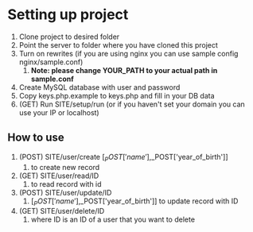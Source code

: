 # Setting up project

1. Clone project to desired folder
2. Point the server to folder where you have cloned this project
3. Turn on rewrites (if you are using nginx you can use sample config nginx/sample.conf)
   1. **Note: please change YOUR_PATH to your actual path in sample.conf**
4. Create MySQL database with user and password
5. Copy keys.php.example to keys.php and fill in your DB data
6. (GET) Run SITE/setup/run (or if you haven't set your domain you can use your IP or localhost)
## How to use
1. (POST) SITE/user/create [$_POST['name'],$_POST['year_of_birth']] 
   1. to create new record
2. (GET) SITE/user/read/ID  
   1. to read record with id
3. (POST) SITE/user/update/ID 
   1. [$_POST['name'],$_POST['year_of_birth']] to update record with ID
4. (GET) SITE/user/delete/ID 
   1. where ID is an ID of a user that you want to delete